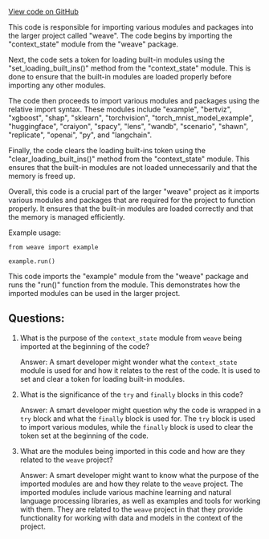 [View code on GitHub](https://github.com/wandb/weave/weave/ecosystem/all.py)

This code is responsible for importing various modules and packages into the larger project called "weave". The code begins by importing the "context_state" module from the "weave" package. 

Next, the code sets a token for loading built-in modules using the "set_loading_built_ins()" method from the "context_state" module. This is done to ensure that the built-in modules are loaded properly before importing any other modules. 

The code then proceeds to import various modules and packages using the relative import syntax. These modules include "example", "bertviz", "xgboost", "shap", "sklearn", "torchvision", "torch_mnist_model_example", "huggingface", "craiyon", "spacy", "lens", "wandb", "scenario", "shawn", "replicate", "openai", "py", and "langchain". 

Finally, the code clears the loading built-ins token using the "clear_loading_built_ins()" method from the "context_state" module. This ensures that the built-in modules are not loaded unnecessarily and that the memory is freed up. 

Overall, this code is a crucial part of the larger "weave" project as it imports various modules and packages that are required for the project to function properly. It ensures that the built-in modules are loaded correctly and that the memory is managed efficiently. 

Example usage:

```
from weave import example

example.run()
```

This code imports the "example" module from the "weave" package and runs the "run()" function from the module. This demonstrates how the imported modules can be used in the larger project.
## Questions: 
 1. What is the purpose of the `context_state` module from `weave` being imported at the beginning of the code?
    
    Answer: A smart developer might wonder what the `context_state` module is used for and how it relates to the rest of the code. It is used to set and clear a token for loading built-in modules.

2. What is the significance of the `try` and `finally` blocks in this code?
    
    Answer: A smart developer might question why the code is wrapped in a `try` block and what the `finally` block is used for. The `try` block is used to import various modules, while the `finally` block is used to clear the token set at the beginning of the code.

3. What are the modules being imported in this code and how are they related to the `weave` project?
    
    Answer: A smart developer might want to know what the purpose of the imported modules are and how they relate to the `weave` project. The imported modules include various machine learning and natural language processing libraries, as well as examples and tools for working with them. They are related to the `weave` project in that they provide functionality for working with data and models in the context of the project.